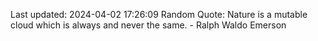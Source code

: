 Last updated: 2024-04-02 17:26:09
Random Quote: Nature is a mutable cloud which is always and never the same. - Ralph Waldo Emerson